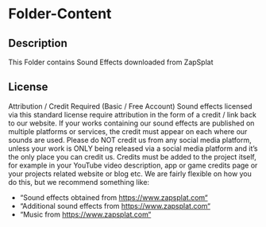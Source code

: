 # Folder-Content
## Description
This Folder contains Sound Effects downloaded from ZapSplat

## License
Attribution / Credit Required (Basic / Free Account)
Sound effects licensed via this standard license require attribution in the form of a credit / link back to our website. If your works containing our sound effects are published on multiple platforms or services, the credit must appear on each where our sounds are used. Please do NOT credit us from any social media platform, unless your work is ONLY being released via a social media platform and it’s the only place you can credit us. Credits must be added to the project itself, for example in your YouTube video description, app or game credits page or your projects related website or blog etc. We are fairly flexible on how you do this, but we recommend something like:

- “Sound effects obtained from https://www.zapsplat.com“
- “Additional sound effects from https://www.zapsplat.com“
- “Music from https://www.zapsplat.com“